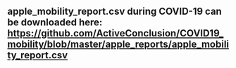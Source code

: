 ## apple_mobility_report.csv during COVID-19 can be downloaded here: https://github.com/ActiveConclusion/COVID19_mobility/blob/master/apple_reports/apple_mobility_report.csv
